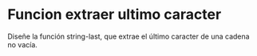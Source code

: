 # Funcion extraer ultimo caracter

Diseñe la función string-last, que extrae el último caracter de una cadena no vacía.